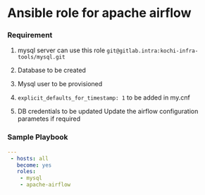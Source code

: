 # Ansible role for apache airflow

### Requirement

1. mysql server
    can use this role
    `git@gitlab.intra:kochi-infra-tools/mysql.git`

2. Database to be created
3. Mysql user to be provisioned
4. `explicit_defaults_for_timestamp: 1` to be added in my.cnf
5. DB credentials to be updated
Update the airflow configuration parametes if required

### Sample Playbook

```yml
---
 - hosts: all
   become: yes
   roles:
    - mysql
    - apache-airflow
```